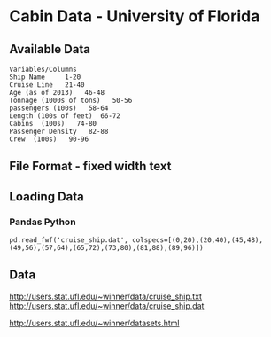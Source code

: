 # Cabin Data - University of Florida

## Available Data
```
Variables/Columns
Ship Name     1-20
Cruise Line   21-40
Age (as of 2013)   46-48
Tonnage (1000s of tons)   50-56
passengers (100s)   58-64
Length (100s of feet)  66-72
Cabins  (100s)   74-80
Passenger Density   82-88
Crew  (100s)   90-96
```

## File Format - fixed width text

## Loading Data

### Pandas Python

```
pd.read_fwf('cruise_ship.dat', colspecs=[(0,20),(20,40),(45,48),(49,56),(57,64),(65,72),(73,80),(81,88),(89,96)])
```

## Data

http://users.stat.ufl.edu/~winner/data/cruise_ship.txt
http://users.stat.ufl.edu/~winner/data/cruise_ship.dat

http://users.stat.ufl.edu/~winner/datasets.html
